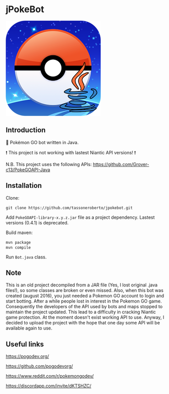 # jPokeBot

![alt text](https://raw.githubusercontent.com/tassoneroberto/jpokebot/master/logo.png)

## Introduction
:robot: Pokémon GO bot written in Java.

:exclamation: This project is not working with lastest Niantic API versions! :exclamation:

N.B.
This project uses the following APIs: https://github.com/Grover-c13/PokeGOAPI-Java

## Installation
Clone:
```
git clone https://github.com/tassoneroberto/jpokebot.git
```

Add ```PokeGOAPI-library-x.y.z.jar``` file as a project dependency. Lastest versions (0.4.1) is deprecated.

Build maven:
```
mvn package
mvn compile
```

Run ```Bot.java``` class.

## Note
This is an old project decompiled from a JAR file (Yes, I lost original .java files!), so some classes are broken or even missed.
Also, when this bot was created (august 2016), you just needed a Pokemon GO account to login and start botting.
After a while people lost in interest in the Pokemon GO game.
Consequently the developers of the API used by bots and maps stopped to maintain the project updated.
This lead to a difficulty in cracking Niantic game protection.
At the moment doesn't exist working API to use.
Anyway, I decided to upload the project with the hope that one day some API will be available again to use.

## Useful links

https://pogodev.org/

https://github.com/pogodevorg/

https://www.reddit.com/r/pokemongodev/

https://discordapp.com/invite/dKTSHZC/
